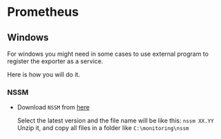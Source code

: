 # Prometheus

## Windows

For windows you might need in some cases to use external program to register the exporter as a service.

Here is how you will do it.

### NSSM

- Download `NSSM` from [here](https://nssm.cc/download)

  Select the latest version and the file name will be like this: `nssm XX.YY`
  Unzip it, and copy all files in a folder like `C:\monitoring\nssm`
